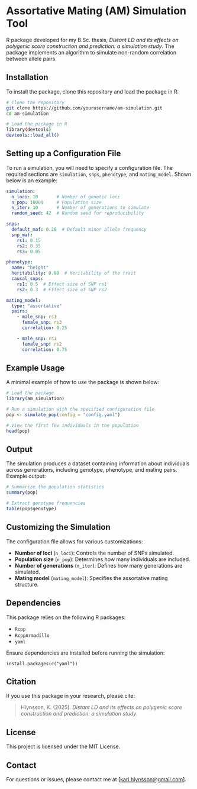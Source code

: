 # Assortative Mating (AM) Simulation Tool

R package developed for my B.Sc. thesis, *Distant LD and its effects on polygenic score construction and prediction: a simulation study*. The package implements an algorithm to simulate non-random correlation between allele pairs.

## Installation

To install the package, clone this repository and load the package in R:

```sh
# Clone the repository
git clone https://github.com/yourusername/am-simulation.git
cd am-simulation

# Load the package in R
library(devtools)
devtools::load_all()
```

## Setting up a Configuration File

To run a simulation, you will need to specify a configuration file. The required sections are `simulation`, `snps`, `phenotype`, and `mating_model`. Shown below is an example:

```yaml
simulation:
  n_loci: 10       # Number of genetic loci
  n_pop: 10000     # Population size
  n_iter: 10       # Number of generations to simulate
  random_seed: 42  # Random seed for reproducibility

snps:
  default_maf: 0.20  # Default minor allele frequency
  snp_maf:
    rs1: 0.15
    rs2: 0.35
    rs3: 0.05

phenotype:
  name: "height"
  heritability: 0.80  # Heritability of the trait
  causal_snps:
    rs1: 0.5  # Effect size of SNP rs1
    rs2: 0.3  # Effect size of SNP rs2

mating_model:
  type: "assortative"
  pairs:
    - male_snp: rs1
      female_snp: rs3
      correlation: 0.25

    - male_snp: rs1
      female_snp: rs2
      correlation: 0.75
```

## Example Usage

A minimal example of how to use the package is shown below:

```r
# Load the package
library(am_simulation)

# Run a simulation with the specified configuration file
pop <- simulate_pop(config = "config.yaml")

# View the first few individuals in the population
head(pop)
```

## Output

The simulation produces a dataset containing information about individuals across generations, including genotype, phenotype, and mating pairs. Example output:

```r
# Summarize the population statistics
summary(pop)

# Extract genotype frequencies
table(pop$genotype)
```

## Customizing the Simulation

The configuration file allows for various customizations:

- **Number of loci** (`n_loci`): Controls the number of SNPs simulated.
- **Population size** (`n_pop`): Determines how many individuals are included.
- **Number of generations** (`n_iter`): Defines how many generations are simulated.
- **Mating model** (`mating_model`): Specifies the assortative mating structure.

## Dependencies

This package relies on the following R packages:

- `Rcpp`
- `RcppArmadillo`
- `yaml`

Ensure dependencies are installed before running the simulation:

```
install.packages(c("yaml"))
```

## Citation

If you use this package in your research, please cite:

> Hlynsson, K. (2025). *Distant LD and its effects on polygenic score construction and prediction: a simulation study*.

## License

This project is licensed under the MIT License.

## Contact

For questions or issues, please contact me at [kari.hlynsson@gmail.com].

